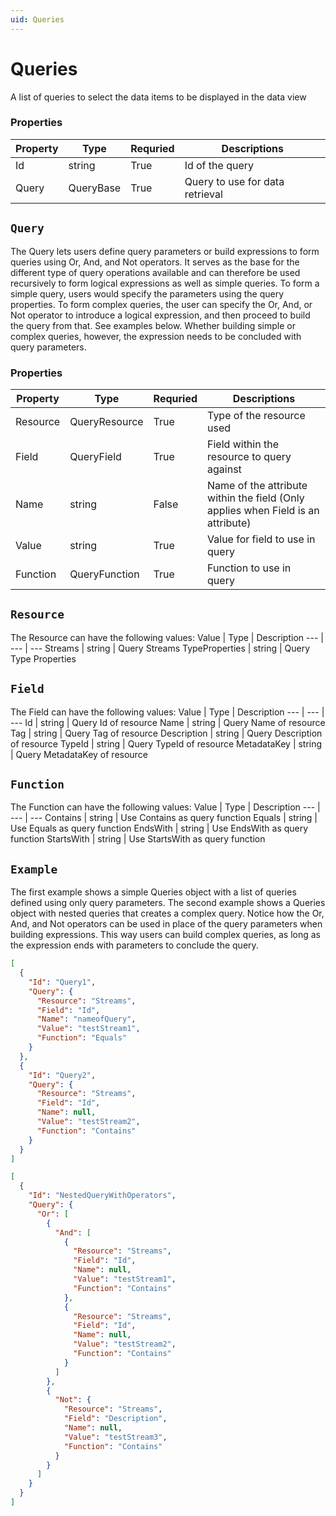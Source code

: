 ```yaml
---
uid: Queries
---
```


 
 # Queries
A list of queries to select the data items to be displayed in the data view
### Properties

Property | Type | Requried | Descriptions
 --- | --- | --- | ---
Id | string | True | Id of the query
Query | QueryBase | True | Query to use for data retrieval



 ## `Query` 
 The Query lets users define query parameters or build expressions to form queries using Or, And, and Not operators. It serves as the base for the different type of query operations available and can therefore be used recursively to form logical expressions as well as simple queries. To form a simple query, users would specify the parameters using the query properties. To form complex queries, the user can specify the Or, And, or Not operator to introduce a logical expression, and then proceed to build the query from that. See examples below. Whether building simple or complex queries, however, the expression needs to be concluded with query parameters.
### Properties

Property | Type | Requried | Descriptions
 --- | --- | --- | ---
Resource | QueryResource | True | Type of the resource used
Field | QueryField | True | Field within the resource to query against
Name | string | False | Name of the attribute within the field (Only applies when Field is an attribute)
Value | string | True | Value for field to use in query
Function | QueryFunction | True | Function to use in query



 ## `Resource` 
 The Resource can have the following values: 
Value | Type | Description
 --- | --- | ---
Streams | string | Query Streams
TypeProperties | string | Query Type Properties




 ## `Field` 
 The Field can have the following values: 
Value | Type | Description
 --- | --- | ---
Id | string | Query Id of resource
Name | string | Query Name of resource
Tag | string | Query Tag of resource
Description | string | Query Description of resource
TypeId | string | Query TypeId of resource
MetadataKey | string | Query MetadataKey of resource




 ## `Function` 
 The Function can have the following values: 
Value | Type | Description
 --- | --- | ---
Contains | string | Use Contains as query function
Equals | string | Use Equals as query function
EndsWith | string | Use EndsWith as query function
StartsWith | string | Use StartsWith as query function



## `Example` 
The first example shows a simple Queries object with a list of queries defined using only query parameters. The second example shows a Queries object with nested queries that creates a complex query. Notice how the Or, And, and Not operators can be used in place of the query parameters when building expressions. This way users can build complex queries, as long as the expression ends with parameters to conclude the query.
```json
[
  {
    "Id": "Query1",
    "Query": {
      "Resource": "Streams",
      "Field": "Id",
      "Name": "nameofQuery",
      "Value": "testStream1",
      "Function": "Equals"
    }
  },
  {
    "Id": "Query2",
    "Query": {
      "Resource": "Streams",
      "Field": "Id",
      "Name": null,
      "Value": "testStream2",
      "Function": "Contains"
    }
  }
]
``` 
```json
[
  {
    "Id": "NestedQueryWithOperators",
    "Query": {
      "Or": [
        {
          "And": [
            {
              "Resource": "Streams",
              "Field": "Id",
              "Name": null,
              "Value": "testStream1",
              "Function": "Contains"
            },
            {
              "Resource": "Streams",
              "Field": "Id",
              "Name": null,
              "Value": "testStream2",
              "Function": "Contains"
            }
          ]
        },
        {
          "Not": {
            "Resource": "Streams",
            "Field": "Description",
            "Name": null,
            "Value": "testStream3",
            "Function": "Contains"
          }
        }
      ]
    }
  }
]
``` 
